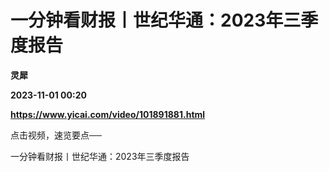 # 一分钟看财报丨世纪华通：2023年三季度报告
**灵犀**

**2023-11-01 00:20**

**https://www.yicai.com/video/101891881.html**

点击视频，速览要点──

一分钟看财报丨世纪华通：2023年三季度报告